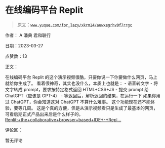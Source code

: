 # 在线编码平台 Replit

> 原文：[`www.yuque.com/for_lazy/xkrm14/auwxegrhv0f7rrgc`](https://www.yuque.com/for_lazy/xkrm14/auwxegrhv0f7rrgc)

作者： A 潘典 君和联行

日期：2023-03-27

点赞数：13

正文：

在线编码平台 Replit 的这个演示视频很酷，只要你说一下你要做什么网页，马上就给你生成了。 看着很神奇，其实也没什么，本质上也就是： - 语音转文字 - 将文字转成 prompt，要求按特定格式返回 HTML+CSS+JS - 提交 prompt 给 ChatGPT（应该是 GPT-4） - 等返回后，解析返回的结果，在运行一下 如果你用过 ChatGPT，你会知道这对 ChatGPT 不算什么难事。 这个功能现在还不能体验，要等几周。 这是个真的方便，但是从演示视频看只是生成了最基本的网页，可看后期正式产品出来后是什么样子的。[Replit:+the+collaborative+browser+based+IDE+-+Repl...](https://replit.com/)

评论区：

暂无评论


